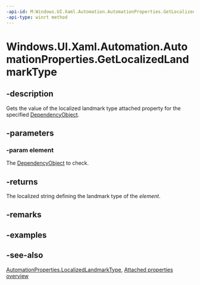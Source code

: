 ```yaml
---
-api-id: M:Windows.UI.Xaml.Automation.AutomationProperties.GetLocalizedLandmarkType(Windows.UI.Xaml.DependencyObject)
-api-type: winrt method
---
```


<!-- Method syntax
public string GetLocalizedLandmarkType(Windows.UI.Xaml.DependencyObject element)
-->

# Windows.UI.Xaml.Automation.AutomationProperties.GetLocalizedLandmarkType

## -description
Gets the value of the localized landmark type attached property for the specified [DependencyObject](../windows.ui.xaml/dependencyobject.md).



## -parameters
### -param element
The [DependencyObject](../windows.ui.xaml/dependencyobject.md) to check.

## -returns
The localized string defining the landmark type of the *element*.

## -remarks

## -examples

## -see-also

[AutomationProperties.LocalizedLandmarkType](automationproperties_localizedlandmarktype.md), [Attached properties overview](/windows/uwp/xaml-platform/attached-properties-overview)
